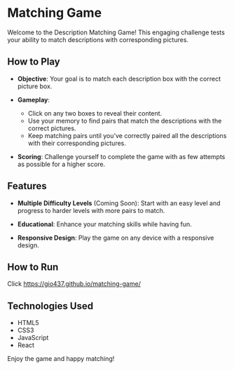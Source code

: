 # Matching Game

Welcome to the Description Matching Game! This engaging challenge tests your ability to match descriptions with corresponding pictures.

## How to Play

- **Objective**: Your goal is to match each description box with the correct picture box.

- **Gameplay**:
  - Click on any two boxes to reveal their content.
  - Use your memory to find pairs that match the descriptions with the correct pictures.
  - Keep matching pairs until you've correctly paired all the descriptions with their corresponding pictures.

- **Scoring**: Challenge yourself to complete the game with as few attempts as possible for a higher score.

## Features

- **Multiple Difficulty Levels** (Coming Soon): Start with an easy level and progress to harder levels with more pairs to match.

- **Educational**: Enhance your matching skills while having fun.

- **Responsive Design**: Play the game on any device with a responsive design.

## How to Run
Click https://gio437.github.io/matching-game/

## Technologies Used

- HTML5
- CSS3
- JavaScript
- React


Enjoy the game and happy matching!

